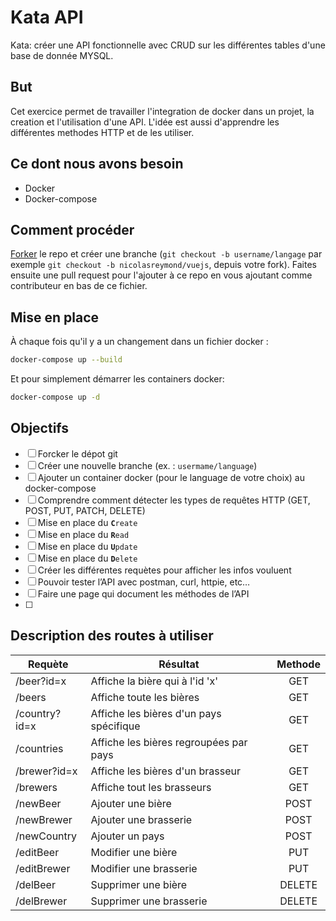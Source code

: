 # Kata API
Kata: créer une API fonctionnelle avec CRUD sur les différentes tables d'une base de donnée MYSQL.

## But
Cet exercice permet de travailler l'integration de docker dans un projet, la creation et l'utilisation d'une API.
L'idée est aussi d'apprendre les différentes methodes HTTP et de les utiliser.

## Ce dont nous avons besoin
- Docker
- Docker-compose

## Comment procéder
[Forker](https://github.com/epfl-dojo/kata-fleche/#fork-destination-box) le repo et créer une branche (`git checkout -b username/langage` par exemple `git checkout -b nicolasreymond/vuejs`, depuis votre fork). Faites ensuite une pull request pour l'ajouter à ce repo en vous ajoutant comme contributeur en bas de ce fichier.

## Mise en place
À chaque fois qu'il y a un changement dans un fichier docker :
```bash
docker-compose up --build
```
Et pour simplement démarrer les containers docker:
```bash
docker-compose up -d
```

## Objectifs
- [ ]  Forcker le dépot git
- [ ]  Créer une nouvelle branche (ex. : `usermame/language`)
- [ ]  Ajouter un container docker (pour le language de votre choix) au docker-compose
- [ ] Comprendre comment détecter les types de requêtes HTTP (GET, POST, PUT, PATCH, DELETE)
- [ ]  Mise en place du **`C`**`reate`
- [ ]  Mise en place du **`R`**`ead`
- [ ]  Mise en place du **`U`**`pdate`
- [ ]  Mise en place du **`D`**`elete`
- [ ]  Créer les différentes requètes pour afficher les infos vouluent
- [ ]  Pouvoir tester l’API avec postman, curl, httpie, etc…
- [ ] Faire une page qui document les méthodes de l’API
- [ ]  

## Description des routes à utiliser

|Requète      |Résultat                               |Methode   |  
|-------------|---------------------------------------|:--------:|
|/beer?id=x   |Affiche la bière qui à l'id 'x'        |  GET     |
|/beers       |Affiche toute les bières               |  GET     |
|/country?id=x|Affiche les bières d'un pays spécifique|  GET     |
|/countries   |Affiche les bières regroupées par pays |  GET     |
|/brewer?id=x |Affiche les bières d'un brasseur       |  GET     |
|/brewers     |Affiche tout les brasseurs             |  GET     |
|/newBeer     |Ajouter une bière                      |  POST    |
|/newBrewer   |Ajouter une brasserie                  |  POST    |
|/newCountry  |Ajouter un pays                        |  POST    |
|/editBeer    |Modifier une bière                     |  PUT     |
|/editBrewer  |Modifier une brasserie                 |  PUT     |
|/delBeer     |Supprimer une bière                    |  DELETE  |
|/delBrewer   |Supprimer une brasserie                |  DELETE  |
